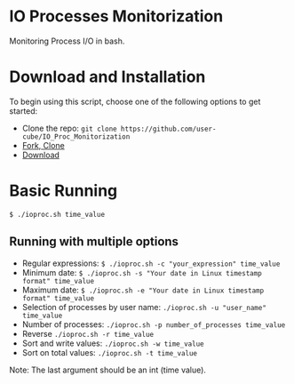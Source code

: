 # IO Processes Monitorization

Monitoring Process I/O in bash.

# Download and Installation
To begin using this script, choose one of the following options to get started:
* Clone the repo: `git clone https://github.com/user-cube/IO_Proc_Monitorization`
* [Fork, Clone](https://github.com/user-cube/IO_Proc_Monitorization)
* [Download](https://github.com/user-cube/IO_Proc_Monitorization/archive/master.zip)

# Basic Running
```
$ ./ioproc.sh time_value
```

## Running with multiple options

* Regular expressions: `$ ./ioproc.sh -c "your_expression" time_value`
* Minimum date: `$ ./ioproc.sh -s "Your date in Linux timestamp format" time_value`
* Maximum date: `$ ./ioproc.sh -e "Your date in Linux timestamp format" time_value`
* Selection of processes by user name: `./ioproc.sh -u "user_name" time_value`
* Number of processes: `./ioproc.sh -p number_of_processes time_value`
* Reverse `./ioproc.sh -r time_value`
* Sort and write values: `./ioproc.sh -w time_value`
* Sort on total values: `./ioproc.sh -t time_value`

Note: The last argument should be an int (time value).
